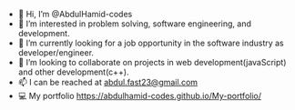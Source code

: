 - 👋 Hi, I’m @AbdulHamid-codes
- 👀 I’m interested in problem solving, software engineering, and development. 
- 🌱 I’m currently looking for a job opportunity in the software industry as developer/engineer. 
- 💞️ I’m looking to collaborate on projects in web development(javaScript) and other development(c++).
- 📫 I can be reached at abdul.fast23@gmail.com
- 💻 My portfolio https://abdulhamid-codes.github.io/My-portfolio/

<!---
AbdulHamid-codes/AbdulHamid-codes is a ✨ special ✨ repository because its `README.md` (this file) appears on your GitHub profile.
You can click the Preview link to take a look at your changes.
--->
